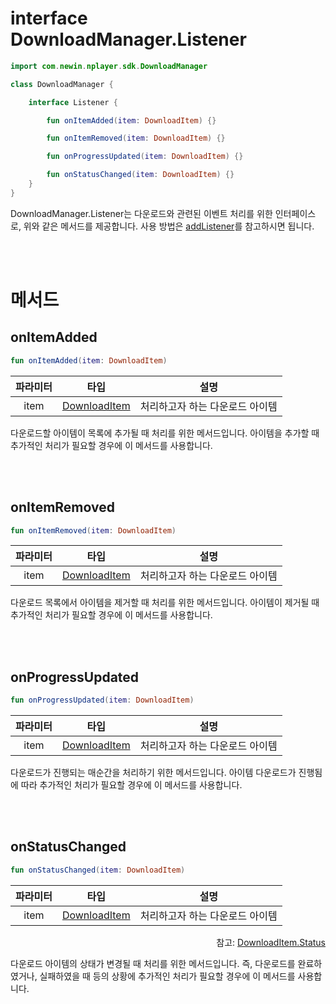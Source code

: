 # interface DownloadManager.Listener

```kotlin
import com.newin.nplayer.sdk.DownloadManager
```

```kotlin
class DownloadManager {

    interface Listener {

        fun onItemAdded(item: DownloadItem) {}

        fun onItemRemoved(item: DownloadItem) {}

        fun onProgressUpdated(item: DownloadItem) {}

        fun onStatusChanged(item: DownloadItem) {}
    }
}
```

DownloadManager.Listener는 다운로드와 관련된 이벤트 처리를 위한 인터페이스로, 위와 같은 메서드를 제공합니다. 사용 방법은 [addListener](../../class/download-manager/home.md#addlistener)를 참고하시면 됩니다.

<br><br>
# 메서드

## onItemAdded
```kotlin
fun onItemAdded(item: DownloadItem)
```
|파라미터|타입|설명|
|:--:|:--:|:--:|
|item|[DownloadItem](../../class/download-item/home.md)|처리하고자 하는 다운로드 아이템|

다운로드할 아이템이 목록에 추가될 때 처리를 위한 메서드입니다. 아이템을 추가할 때 추가적인 처리가 필요할 경우에 이 메서드를 사용합니다.

<br><br>
## onItemRemoved
```kotlin
fun onItemRemoved(item: DownloadItem)
```
|파라미터|타입|설명|
|:--:|:--:|:--:|
|item|[DownloadItem](../../class/download-item/home.md)|처리하고자 하는 다운로드 아이템|

다운로드 목록에서 아이템을 제거할 때 처리를 위한 메서드입니다. 아이템이 제거될 때 추가적인 처리가 필요할 경우에 이 메서드를 사용합니다.

<br><br>
## onProgressUpdated
```kotlin
fun onProgressUpdated(item: DownloadItem)
```
|파라미터|타입|설명|
|:--:|:--:|:--:|
|item|[DownloadItem](../../class/download-item/home.md)|처리하고자 하는 다운로드 아이템|

다운로드가 진행되는 매순간을 처리하기 위한 메서드입니다. 아이템 다운로드가 진행됨에 따라 추가적인 처리가 필요할 경우에 이 메서드를 사용합니다.

<br><br>
## onStatusChanged
```kotlin
fun onStatusChanged(item: DownloadItem)
```
|파라미터|타입|설명|
|:--:|:--:|:--:|
|item|[DownloadItem](../../class/download-item/home.md)|처리하고자 하는 다운로드 아이템|

<div align="right">
참고: <a href="../../enum/download-item-status/home.md">DownloadItem.Status</a>
</div>

다운로드 아이템의 상태가 변경될 때 처리를 위한 메서드입니다. 즉, 다운로드를 완료하였거나, 실패하였을 때 등의 상황에 추가적인 처리가 필요할 경우에 이 메서드를 사용합니다.

